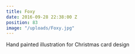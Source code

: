 ```yaml
---
title: Foxy
date: 2016-09-28 22:38:00 Z
position: 83
image: "/uploads/Foxy.jpg"
---
```


Hand painted illustration for Christmas card design